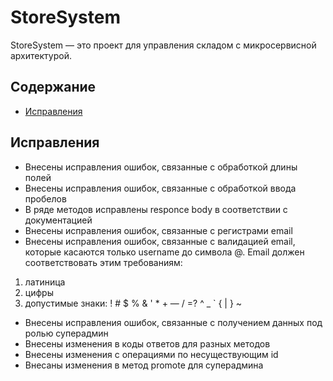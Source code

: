 # StoreSystem

StoreSystem — это проект для управления складом с микросервисной архитектурой.

## Содержание
- [Исправления](#исправления)

## Исправления
- Внесены исправления ошибок, связанные с обработкой длины полей
- Внесены исправления ошибок, связанные с обработкой ввода пробелов
- В ряде методов исправлены responce body в соответствии с документацией
- Внесены исправления ошибок, связанные с регистрами email
- Внесены исправления ошибок, связанные с валидацией email, которые касаются только username до символа @.
Email должен соответствовать этим требованиям:
1. латиница
2. цифры
3. допустимые знаки: ! # $ % & ' * + — / =? ^ _ ` { | } ~
- Внесены исправления ошибок, связанные с получением данных под ролью суперадмин
- Внесены изменения в коды ответов для разных методов
- Внесены изменения с операциями по несуществующим id
- Внесаны изменения в метод promote для суперадмина
